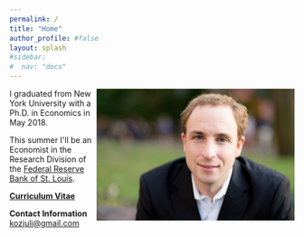 ```yaml
---
permalink: /
title: "Home"
author_profile: #false
layout: splash
#sidebar:
#  nav: "docs"
---
```


<img style="float: right;" src="/assets/kozjuli.jpg" width="350">


I graduated from New York University with a Ph.D. in Economics in May 2018.

This summer I'll be an Economist in the Research Division of the [Federal Reserve Bank of St. Louis](https://research.stlouisfed.org/).

[**Curriculum Vitae**](http://www.juliankozlowski.com/assets/Kozlowski_cv.pdf)

**Contact Information**  
<kozjuli@gmail.com>

